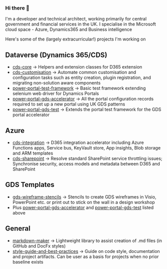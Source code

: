 ### Hi there 👋

I'm a developer and technical architect, working primarily for central government and financial services in the UK. I specialise in the Microsoft cloud space - Azure, Dynamics365 and Business intelligence 

Here's some of the (largely extracurricular!) projects I'm working on

## Dataverse (Dynamics 365/CDS)

- [cds-core](https://github.com/Cloud-Awesome/cds-core) -> Helpers and extension classes for D365 extension
- [cds-customisation](https://github.com/Cloud-Awesome/cds-customisation) -> Automate common customisation and configuration tasks such as entity creation, plugin registration, and migrating non-solution aware components
- [power-portal-test-framework](https://github.com/Cloud-Awesome/power-portal-test-framework) -> Basic test framework extending selenium web driver for Dynamics Portals
- [power-portal-gds-accelerator](https://github.com/Cloud-Awesome/d365-portals-gds) -> All the portal configuration records required to set up a new portal using UK GDS patterns
- [power-portal-gds-test](https://github.com/Cloud-Awesome/d365-portals-gds-test) -> Extends the portal test framework for the GDS portal accelerator

## Azure

- [cds-integration](https://github.com/Cloud-Awesome/cds-integration) -> D365 integration accelerator including Azure Functions apps, Service bus, KeyVault store, App insights, Blob storage and ARM templates
- [cds-sharepoint](https://github.com/Cloud-Awesome/cds-sharepoint) -> Resolve standard SharePoint service throttling issues; Synchronise security, access models and metadata between D365 and SharePoint

## GDS Templates

- [gds-wireframe-stencils](https://github.com/Cloud-Awesome/gds-wireframe-stencils) -> Stencils to create GDS wireframes in Visio, PowerPoint etc. or print out to stick on the wall in a design workshop
- Plus [power-portal-gds-accelerator](https://github.com/Cloud-Awesome/d365-portals-gds) and [power-portal-gds-test](https://github.com/Cloud-Awesome/power-portal-gds-test) listed above

## General

- [markdown-maker](https://github.com/Cloud-Awesome/markdown-maker) -> Lightweight library to assist creation of .md files (in GitHub and DocFx styles)
- [style-guide-and-best-practices](https://github.com/Cloud-Awesome/Cloud-Awesome/blob/master/documentation/style-guide.md) -> Guide on code style, documentation and project artifacts. Can be user as a basis for projects when no prior baseline exists

<!--
## Power BI

- [powerbi-source-control]() -> Extract .pbit files into component files for data model schema, report pages, layout, etc. to enable change tracking within a git repo
- [d365-pbi-documentation](https://github.com/Cloud-Awesome/d365-pbi-documentation) -> Several templates to auto-generate documentation for a D365 environment 
- [azdo-pbi-templates]() -> Templates for reporting on Azure DevOps boards
-->

